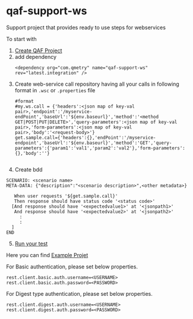 # qaf-support-ws
 Support project that provides ready to use steps for webservices 
 
 To start with 
 1. [Create QAF Project](https://qmetry.github.io/qaf/latest/create_test_project.html)
 2. add dependency
    ```
    <dependency org="com.qmetry" name="qaf-support-ws" rev="latest.integration" />
    
    ```
 3. Create web-service call repository having all your calls in following format in `.wsc` or `.properties` file
    ``` properties
    #format
    #my.ws.call = {'headers':<json map of key-val pair>,'endpoint':'/myservice-endPoint','baseUrl':'${env.baseurl}','method':'<method GET|POST|PUT|DELETE>','query-parameters':<json map of key-val pair>,'form-parameters':<json map of key-val pair>,'body':'<request-body>'}
    get.sample.call={'headers':{},'endPoint':'/myservice-endpoint','baseUrl':'${env.baseurl}','method':'GET','query-parameters':{'param1':'val1','param2':'val2'},'form-parameters':{},'body':''}
    
    
    ```
  4. Create bdd
   ```
   SCENARIO: <scenario name>
   META-DATA: {"description":"<scenario description>",<other metadata>}

      When user requests '${get.sample.call}'
      Then response should have status code '<status code>'
     [And response should have '<expectedvalue1>' at '<jsonpath1>'
      And response should have '<expectedvalue2>' at '<jsonpath2>'
        :
        :
     ]  
   END
   ```
   
 5. [Run your test](https://github.com/qmetry/qaf-step-by-step-tutorial/wiki/Exercise-3-Run-Your-First-Test)
 
 Here you can find [Example Projet](https://github.com/qmetry/WebServiceWithWebAutomation-Sample)
 
 
 For Basic authentication, please set below properties.
 
 ```
 rest.client.basic.auth.username=<USERNAME>
 rest.client.basic.auth.password=<PASSWORD>
 ```
 For Digest type authentication, please set below properties.
 
 ```
 rest.client.digest.auth.username=<USERNAME>
 rest.client.digest.auth.password=<PASSWORD>
 ```
